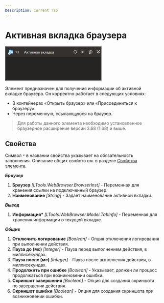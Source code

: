 ```yaml
---
Description: Current Tab
---
```


# Активная вкладка браузера

![](<../../../.gitbook/assets1/studio-linux-elements-basic/browser-tab-current-activity.png>)

Элемент  предназначен для получения информации об активной вкладке браузера. Он корректно работает в следующих условиях:
- В контейнерах «Открыть браузер» или «Присоединиться к браузеру».
- Через переменную, ссылающуюся на браузер.

> Для работы данного элемента необходимо установленное браузерное расширение версии 3.68 (1.68) и выше.

## Свойства

Символ `*` в названии свойства указывает на обязательность заполнения.
Описание общих свойств см. в разделе [Свойства элемента](https://docs.primo-rpa.ru/primo-rpa/primo-studio/process/elements#svoistva-elementa).

***Браузер***
1. **Браузер** *[LTools.WebBrowser.BrowserInst]* - Переменная для хранения ссылки на подключенный браузер.
1. **Наименование** *[String]* - Задает наименование активной вкладки.

***Вывод***
1. **Информация\*** *[LTools.WebBrowser.Model.TabInfo]* - Переменная для хранения информации о текущей вкладке.

***Общие***
1. **Отключить логирование** *[Boolean]* - Опция отключения логирования при выполнении действия.
1. **Пауза до (мс)** *[Integer]* - Пауза перед выполнением действия, в миллисекундах.
1. **Пауза после (мс)** *[Integer]* - Пауза после выполнения действия, в миллисекундах.
1. **Продолжить при ошибке** *[Boolean]* - Указывает, должен ли процесс продолжаться при возникновении ошибки.
1. **Скриншот завершения** *[Boolean]* - Опция для создания скриншота по завершении действия.
1. **Скриншот ошибки** *[Boolean]* - Опция для создания скриншота при возникновении ошибки.
